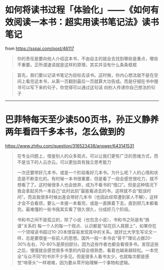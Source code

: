 # 如何将读书过程「体验化」——《如何有效阅读一本书：超实用读书笔记法》读书笔记

from <https://sspai.com/post/46117>



> 你的责任是要向他人介绍这本书，不由自主的就会去找到哪些是重点，哪些不重要。正所谓速读就是这样的原理，其实并没有什么条条框框



> 首先，我们要以记读书笔记为目标去读书。这时候，你内心想法就不是在空间上看完这本书，从第一页翻到最后一页就算大功告成。而是仔细在书中搜寻可以写下来的句子，你觉得可以通过这句话 向别人传递你自己想法的句子





---







# 巴菲特每天至少读500页书，孙正义静养两年看四千多本书，怎么做到的

<https://www.zhihu.com/question/316523438/answer/643141531>





> 在专业问题上，借鉴别人的众多观点，可以让我们更有广泛的思维方式，而不是当下的人云亦云。可以更加具有独立思考能力
>
> 
>
> 一次还要带好几本书，或是一个阶段看好几本书。为什么呢？人的心情和状态是不断变化的。有时候一本书很重要，但是看了一段会感觉很吃力，就不想看了了。这时候很多人也会放弃，成为不看书的“借口”。但是这种情况下我会拿起另外一本自己“此时此刻”最能看进去的书，这样就不会“耽误时间”。而且我很多时候出差会带好几本书（也因此经常遭到家人不解），这样才会不会看烦，要么一本接一本看完，或是一直换着下去，直到把几本都看完。最难懂的一些书我其实看了很久很久，分成好几个阶段。
>
> 
>
> 书和书之间不是孤立的，除了小说（也包含小说），书和书之际是有“族谱”关系的 每一个人的每一个观点、认识都是“站在巨人肩膀上”，如果你在一个领域读书超过10-20本很容易发现其中的关系。就好比大学生写论文一样，总是要借鉴一些前人的思想。国外一般一本书会“骨干”理论占据20-30%左右，70-80%是原创部分。因为这些作者也都会看很多书。发现这些之后，慢慢就会感觉很多书里的内容会很熟悉，看着也越来越轻松。一本完全“与众不同”的书并不少多见。但是很多人看书太少，也就每次都是感觉“啃骨头”一样艰难，因为要从零开始理解一个事物和逻辑。



